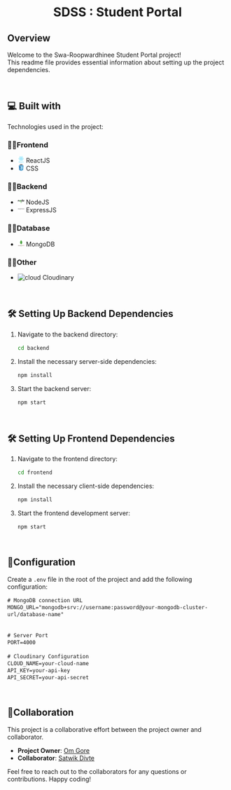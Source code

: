 <h1 align="center" id="title">SDSS : Student Portal</h1>

## Overview

Welcome to the Swa-Roopwardhinee Student Portal project! <br>This readme file provides essential information about setting up the project dependencies.

<br/>
<h2>💻 Built with</h2>

Technologies used in the project:

<h3>👨‍💻Frontend</h3>

*    <img src="https://raw.githubusercontent.com/devicons/devicon/master/icons/react/react-original-wordmark.svg" alt="react" width="15" height="15"/> ReactJS
*   <img
                src="https://raw.githubusercontent.com/devicons/devicon/master/icons/css3/css3-original-wordmark.svg"
                alt="css3" width="15" height="15" /> CSS

<h3>👨‍💻Backend</h3>

*   <img src="https://raw.githubusercontent.com/devicons/devicon/master/icons/nodejs/nodejs-original-wordmark.svg"
                alt="nodejs" width="15" height="15" /> NodeJS
*   <img src="https://raw.githubusercontent.com/devicons/devicon/master/icons/express/express-original-wordmark.svg"
                alt="express" width="15" height="15" /> ExpressJS

<h3>👨‍💻Database</h3>

*   <img
                src="https://raw.githubusercontent.com/devicons/devicon/master/icons/mongodb/mongodb-original-wordmark.svg"
                alt="mongodb" width="15" height="15" /> MongoDB

<h3>👨‍💻Other</h3>

*   <img
                src="https://static-00.iconduck.com/assets.00/cloudinary-icon-2048x1339-clpwr027.png"
                alt="cloud" width="15" height="15" /> Cloudinary

<br/>
<h2>🛠️ Setting Up Backend Dependencies</h2>

1. Navigate to the backend directory:

    ```bash
    cd backend
    ```

2. Install the necessary server-side dependencies:

    ```bash
    npm install
    ```

3. Start the backend server:

    ```bash
    npm start
    ```
<br/>
<h2>🛠️ Setting Up Frontend Dependencies</h2>

1. Navigate to the frontend directory:

    ```bash
    cd frontend
    ```

2. Install the necessary client-side dependencies:

    ```bash
    npm install
    ```

3. Start the frontend development server:

    ```bash
    npm start
    ```
<br/>

## 🧐Configuration

Create a `.env` file in the root of the project and add the following configuration:

```env
# MongoDB connection URL
MONGO_URL="mongodb+srv://username:password@your-mongodb-cluster-url/database-name"


# Server Port
PORT=4000

# Cloudinary Configuration
CLOUD_NAME=your-cloud-name
API_KEY=your-api-key
API_SECRET=your-api-secret

```
<br/>

## 🍰Collaboration

This project is a collaborative effort between the project owner and collaborator.

- **Project Owner**: [Om Gore](https://github.com/om9011)
- **Collaborator**: [Satwik Divte](https://github.com/satwikdivate)

Feel free to reach out to the collaborators for any questions or contributions. Happy coding!
